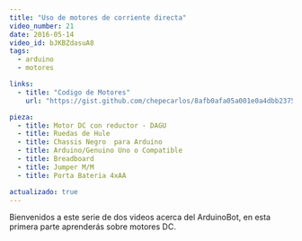 ```yaml
---
title: "Uso de motores de corriente directa"
video_number: 21
date: 2016-05-14
video_id: bJKBZdasuA8
tags:
  - arduino
  - motores

links: 
  - title: "Codigo de Motores"
    url: "https://gist.github.com/chepecarlos/8afb0afa05a001e0a4dbb23759011d62"

pieza:
  - title: Motor DC con reductor - DAGU
  - title: Ruedas de Hule
  - title: Chassis Negro  para Arduino
  - title: Arduino/Genuino Uno o Compatible
  - title: Breadboard
  - title: Jumper M/M
  - title: Porta Bateria 4xAA

actualizado: true
---
```


Bienvenidos a este serie de dos videos acerca del ArduinoBot, en esta primera parte aprenderás sobre motores DC.
